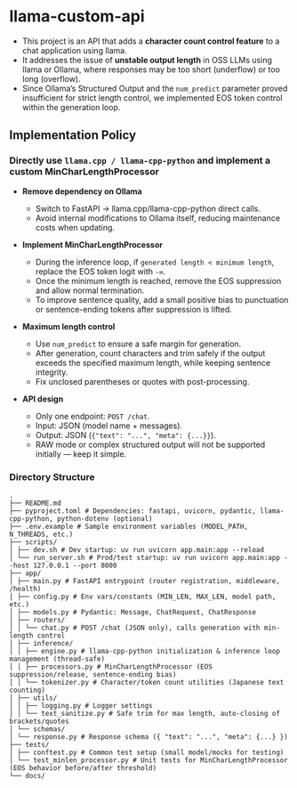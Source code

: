 # llama-custom-api

- This project is an API that adds a **character count control feature** to a chat application using llama.  
- It addresses the issue of **unstable output length** in OSS LLMs using llama or Ollama, where responses may be too short (underflow) or too long (overflow).  
- Since Ollama’s Structured Output and the `num_predict` parameter proved insufficient for strict length control, we implemented EOS token control within the generation loop.  

## Implementation Policy

### Directly use `llama.cpp / llama-cpp-python` and implement a custom MinCharLengthProcessor

- **Remove dependency on Ollama**  
  - Switch to FastAPI → llama.cpp/llama-cpp-python direct calls.  
  - Avoid internal modifications to Ollama itself, reducing maintenance costs when updating.  

- **Implement MinCharLengthProcessor**  
  - During the inference loop, if `generated length < minimum length`, replace the EOS token logit with `-∞`.  
  - Once the minimum length is reached, remove the EOS suppression and allow normal termination.  
  - To improve sentence quality, add a small positive bias to punctuation or sentence-ending tokens after suppression is lifted.  

- **Maximum length control**  
  - Use `num_predict` to ensure a safe margin for generation.  
  - After generation, count characters and trim safely if the output exceeds the specified maximum length, while keeping sentence integrity.  
  - Fix unclosed parentheses or quotes with post-processing.  

- **API design**  
  - Only one endpoint: `POST /chat`.  
  - Input: JSON (model name + messages).  
  - Output: JSON (`{"text": "...", "meta": {...}}`).  
  - RAW mode or complex structured output will not be supported initially — keep it simple.  

### Directory Structure
```
.
├── README.md
├── pyproject.toml # Dependencies: fastapi, uvicorn, pydantic, llama-cpp-python, python-dotenv (optional)
├── .env.example # Sample environment variables (MODEL_PATH, N_THREADS, etc.)
├── scripts/
│ ├── dev.sh # Dev startup: uv run uvicorn app.main:app --reload
│ └── run_server.sh # Prod/test startup: uv run uvicorn app.main:app --host 127.0.0.1 --port 8000
├── app/
│ ├── main.py # FastAPI entrypoint (router registration, middleware, /health)
│ ├── config.py # Env vars/constants (MIN_LEN, MAX_LEN, model path, etc.)
│ ├── models.py # Pydantic: Message, ChatRequest, ChatResponse
│ ├── routers/
│ │ └── chat.py # POST /chat (JSON only), calls generation with min-length control
│ ├── inference/
│ │ ├── engine.py # llama-cpp-python initialization & inference loop management (thread-safe)
│ │ ├── processors.py # MinCharLengthProcessor (EOS suppression/release, sentence-ending bias)
│ │ └── tokenizer.py # Character/token count utilities (Japanese text counting)
│ ├── utils/
│ │ ├── logging.py # Logger settings
│ │ └── text_sanitize.py # Safe trim for max length, auto-closing of brackets/quotes
│ └── schemas/
│ └── response.py # Response schema ({ "text": "...", "meta": {...} })
├── tests/
│ ├── conftest.py # Common test setup (small model/mocks for testing)
│ └── test_minlen_processor.py # Unit tests for MinCharLengthProcessor (EOS behavior before/after threshold)
└── docs/
```